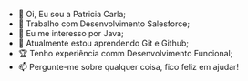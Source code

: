 - 👋 Oi, Eu sou a Patricia Carla;
- 💼 Trabalho com Desenvolvimento Salesforce;
- 👀 Eu me interesso por Java;
- 🌱 Atualmente estou aprendendo Git e Github;
- 🏆 Tenho experiência comm Desenvolvimento Funcional;
- 📫 Pergunte-me sobre qualquer coisa, fico feliz em ajudar!
